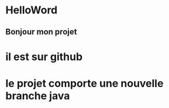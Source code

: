 # HelloWord
## Bonjour mon projet 

# il est sur github
# le projet comporte une nouvelle branche java
